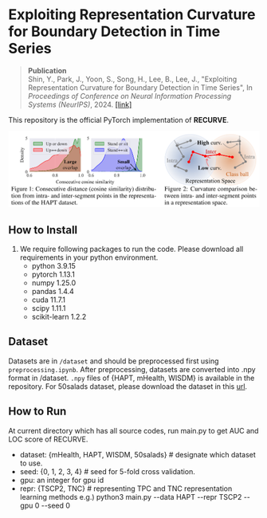 # Exploiting Representation Curvature for Boundary Detection in Time Series

> __Publication__ </br>
> Shin, Y., Park, J., Yoon, S., Song, H., Lee, B., Lee, J., "Exploiting Representation Curvature for Boundary Detection in Time Series", In *Proceedings of Conference on Neural Information Processing Systems (NeurIPS)*, 2024. [[link]](https://nips.cc/virtual/2024/poster/94837)

This repository is the official PyTorch implementation of **RECURVE**.

<img src='figure.png'>

## How to Install

1. We require following packages to run the code. Please download all requirements in your python environment. 
	- python 3.9.15
	- pytorch 1.13.1
	- numpy 1.25.0
	- pandas 1.4.4
	- cuda 11.7.1 
	- scipy 1.11.1
	- scikit-learn 1.2.2

## Dataset

Datasets are in `/dataset` and should be preprocessed first using `preprocessing.ipynb`. After preprocessing, datasets are converted into .npy format in /dataset. `.npy` files of {HAPT, mHealth, WISDM} is available in the repository. For 50salads dataset, please download the dataset in this [url](https://zenodo.org/record/3625992#.YVwLbdpBx1N).

## How to Run

At current directory which has all source codes, run main.py to get AUC and LOC score of RECURVE.
- dataset: {mHealth, HAPT, WISDM, 50salads}   # designate which dataset to use.
- seed: {0, 1, 2, 3, 4}	# seed for 5-fold cross validation.
- gpu: an integer for gpu id
- repr: {TSCP2, TNC} # representing TPC and TNC representation learning methods
e.g.) python3 main.py --data HAPT --repr TSCP2 --gpu 0 --seed 0

 
 
 
 
 
 
 
 
 
 
 
 
 
 
 
 
 
 
 
 
 
 
 
 
 
 
 
 
 
 
 
 
 
 
 
 
 
 
 
 
 
 
 
 
 
 
 
 
 
 
 
 
 
 
 
 
 
 
 
 
 
 
 
 
 
 
 
 
 
 
 
 
 
 
 
 
 
 
 
 
 
 
 
 
 
 
 
 
 
 
 
 
 
 
 
 
 
 
 
 
 
 
 
 
 
 
 
 
 
 
 
 
 
 
 
 
 
 
 
 
 
 
 
 
 
 
 
 
 
 
 
 
 
 
 
 
 
 
 
 
 
 
 
 
 
 
 
 
 
 
 
 
 
 
 
 
 
 
 
 
 
